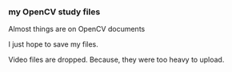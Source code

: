 ### my OpenCV study files

Almost things are on OpenCV documents

I just hope to save my files.

Video files are dropped. Because, they were too heavy to upload.